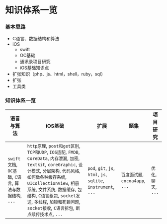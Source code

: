 # 知识体系一览

### 基本思路
* C语言、数据结构和算法
* iOS
  * swift
  * OC基础
  * 通讯录项目研究
  * iOS基础知识点
* 扩张知识（php、js、html，shell，ruby，sql）
* 扩张
* 工具类


### 知识体系一览

| 语言与算法 | iOS基础 | 扩展 | 题集 | 项目研究
| -------- | ------ |------ | ------ |--------
| `swift文档`, `OC基础`, `C语言`, `算法与数据结构`, `...`| `http原理`, `post和get区别`, `TCP和UDP`,  `IOS适配`, `FMDB`, `CoreData`, `内存泄漏`, `加密`, `textkit`, `coreGraphic`, `设计模式`, `分层架构`, `代码风格`, `如何做各种缓存系统`, `UICollectionView`, `相册系统`, `文件系统`, `数据缓存`, `包结构`, `C语言组包`, `socket发送`, `多线程`, `加锁和死锁问题`, `socket接收`, `C语言拆包`, `断点续传技术点`, `...`| `pod`, `git`, `js`, `html`, `js`, `sqlite`, `instrument`, `...` | `百度面试题`, `cocoa4app`, `...` | `优化`, `聊天`, `...`
